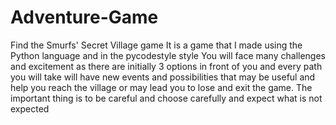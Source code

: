 # Adventure-Game
Find the Smurfs' Secret Village game
It is a game that I made using the Python language and in the pycodestyle style
You will face many challenges and excitement as there are initially 3 options in front of you and every path you will take will have new events and possibilities that may be useful and help you reach the village or may lead you to lose and exit the game. The important thing is to be careful and choose carefully and expect what is not expected
